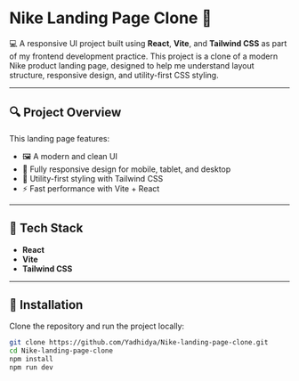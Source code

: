 # Nike Landing Page Clone 👟

💻 A responsive UI project built using **React**, **Vite**, and **Tailwind CSS** as part of my frontend development practice. This project is a clone of a modern Nike product landing page, designed to help me understand layout structure, responsive design, and utility-first CSS styling.

---

## 🔍 Project Overview

This landing page features:

- 🖼️ A modern and clean UI
- 📱 Fully responsive design for mobile, tablet, and desktop
- 🎯 Utility-first styling with Tailwind CSS
- ⚡ Fast performance with Vite + React

---

## 🚀 Tech Stack

- **React**
- **Vite**
- **Tailwind CSS**


---

## 📁 Installation

Clone the repository and run the project locally:

```bash
git clone https://github.com/Yadhidya/Nike-landing-page-clone.git
cd Nike-landing-page-clone
npm install
npm run dev
